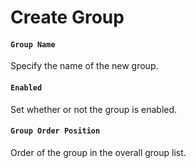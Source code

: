# Create Group

#### ```Group Name```

Specify the name of the new group.

#### ```Enabled```

Set whether or not the group is enabled.

#### ```Group Order Position```

Order of the group in the overall group list.
